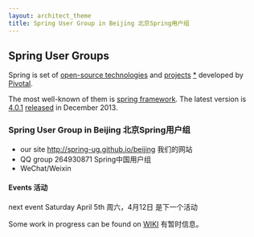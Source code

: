 ```yaml
---
layout: architect_theme
title: Spring User Group in Beijing 北京Spring用户组
---
```



## Spring User Groups

Spring is set of [open-source technologies](http://www.gopivotal.com/oss)
 and [projects](http://spring.io/projects) [*](https://github.com/spring-projects/)
 developed by [Pivotal](http://www.gopivotal.com/).

The most well-known of them is [spring framework](https://github.com/spring-projects/spring-framework).
The latest version is [4.0.1](http://mvnrepository.com/artifact/org.springframework/spring-core)
 [released](http://spring.io/blog/2013/12/12/announcing-spring-framework-4-0-ga-release) in December 2013. 

### Spring User Group in Beijing 北京Spring用户组

- our site http://spring-ug.github.io/beijing 我们的网站
- QQ group 264930871 Spring中国用户组
- WeChat/Weixin 

#### Events 活动

next event Saturday April 5th 周六，4月12日 是下一个活动

Some work in progress can be found on [WIKI](https://github.com/spring-ug/beijing/wiki) 有暂时信息。
